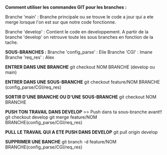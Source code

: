 **Comment utiliser les commandes GIT pour les branches :**

Branche 'main' : Branche principale ou se trouve le code a jour
qui a ete merge lorsque l'on est sur que notre code fonctionne.

Branche 'develop' : Contient le code en developpement. A partir
de la branche 'develop' on retrouve toute les sous branches en
fonction de la tache.

**SOUS-BRANCHES :**
Branche 'config_parse' : Elie
Branche 'CGI' : Imane
Branche 'req_res' : Alex


**ENTRER DANS UNE BRANCHE**
	git checkout NOM BRANCHE (develop ou main)

**ENTRER DANS UNE SOUS-BRANCHE**
	git checkout feature/NOM BRANCHE (config_parse/CGI/req_res)

**SORTIR D'UNE BRANCHE OU D'UNE SOUS-BRANCHE**
	git checkout NOM BRANCHE

**PUSH TON TRAVAIL DANS DEVELOP** >> Push dans ta sous-branche avant!!
	git checkout develop
	git merge feature/NOM BRANCHE(config_parse/CGI/req_res)

**PULL LE TRAVAIL QUI A ETE PUSH DANS DEVELOP**
	git pull origin develop

**SUPPRIMER UNE BANCHE**
	git branch -d feature/NOM BRANCHE(config_parse/CGI/req_res)
